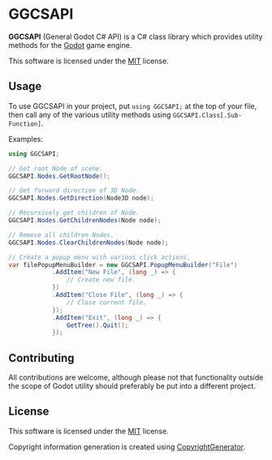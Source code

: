 # GGCSAPI

**GGCSAPI** (General Godot C# API) is a C# class library which provides utility methods for the [Godot](https://github.com/godotengine/godot) game engine.

This software is licensed under the [MIT](https://opensource.org/license/MIT) license.

## Usage
To use GGCSAPI in your project, put `using GGCSAPI;` at the top of your file, then call any of the various utility methods using `GGCSAPI.Class[.Sub-Function]`.

Examples:
```csharp
using GGCSAPI;

// Get root Node of scene.
GGCSAPI.Nodes.GetRootNode();

// Get forward direction of 3D Node.
GGCSAPI.Nodes.GetDirection(Node3D node);

// Recursively get children of Node.
GGCSAPI.Nodes.GetChildrenNodes(Node node);

// Remove all children Nodes.
GGCSAPI.Nodes.ClearChildrenNodes(Node node);

// Create a popup menu with various click actions.
var filePopupMenuBuilder = new GGCSAPI.PopupMenuBuilder("File")
			.AddItem("New File", (long _) => { 
				// Create new file. 
			})
			.AddItem("Close File", (long _) => {
				// Close current file.
			});
			.AddItem("Exit", (long _) => {
				GetTree().Quit();
			});
```

## Contributing
All contributions are welcome, although please not that functionality outside the scope of Godot utility should preferably be put into a different project.

## License
This software is licensed under the [MIT](https://opensource.org/license/MIT) license.

Copyright information generation is created using [CopyrightGenerator](https://github.com/CamarataM/CopyrightGenerator).